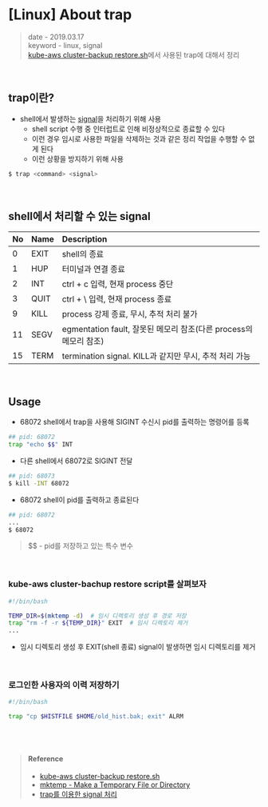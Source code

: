 # [Linux] About trap
> date - 2019.03.17  
> keyword - linux, signal  
> [kube-aws cluster-backup restore.sh](https://github.com/kubernetes-incubator/kube-aws/blob/master/contrib/cluster-backup/restore.sh)에서 사용된 trap에 대해서 정리


<br>

## trap이란?
* shell에서 발생하는 [signal](./signal.md)을 처리하기 위해 사용
  * shell script 수행 중 인터럽트로 인해 비정상적으로 종료할 수 있다
  * 이런 경우 임시로 사용한 파일을 삭제하는 것과 같은 정리 작업을 수행할 수 없게 된다
  * 이런 상황을 방지하기 위해 사용

```sh
$ trap <command> <signal>
```


<br>

## shell에서 처리할 수 있는 signal
| No | Name | Description |
|:--|:--|:--|
| 0 | EXIT | shell의 종료 |
| 1 | HUP | 터미널과 연결 종료 |
| 2 | INT | ctrl + c 입력, 현재 process 중단 |
| 3 | QUIT | ctrl + \ 입력, 현재 process 종료 |
| 9 | KILL | process 강제 종료, 무시, 추적 처리 불가 |
| 11 | SEGV | egmentation fault, 잘못된 메모리 참조(다른 process의 메모리 참조) |
| 15 | TERM | termination signal. KILL과 같지만 무시, 추적 처리 가능 |


<br>

## Usage
* 68072 shell에서 trap을 사용해 SIGINT 수신시 pid를 출력하는 명령어를 등록
```sh
## pid: 68072
trap "echo $$" INT
```

* 다른 shell에서 68072로 SIGINT 전달
```sh
## pid: 68073
$ kill -INT 68072
```

* 68072 shell이 pid를 출력하고 종료된다
```sh
## pid: 68072
...
$ 68072
```

> $$ - pid를 저장하고 있는 특수 변수


<br>

### kube-aws cluster-bachup restore script를 살펴보자
```sh
#!/bin/bash

TEMP_DIR=$(mktemp -d)  # 임시 디렉토리 생성 후 경로 저장
trap "rm -f -r ${TEMP_DIR}" EXIT  # 임시 디렉토리 제거
...
```
* 임시 디렉토리 생성 후 EXIT(shell 종료) signal이 발생하면 임시 디렉토리를 제거


<br>

### 로그인한 사용자의 이력 저장하기
```sh
#!/bin/bash

trap "cp $HISTFILE $HOME/old_hist.bak; exit" ALRM
```


<br><br>

> #### Reference
> * [kube-aws cluster-backup restore.sh](https://github.com/kubernetes-incubator/kube-aws/blob/master/contrib/cluster-backup/restore.sh)
> * [mktemp - Make a Temporary File or Directory](https://www.gnu.org/software/autogen/mktemp.html)
> * [trap를 이용한 signal 처리](https://www.joinc.co.kr/w/Site/Tip/Signal_trap)
